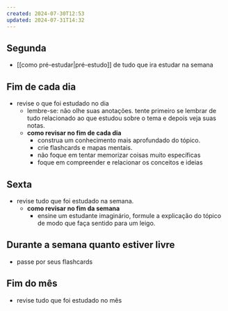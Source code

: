 ```yaml
---
created: 2024-07-30T12:53
updated: 2024-07-31T14:32
---
```

## **Segunda**
- [[como pré-estudar|pré-estudo]] de tudo que ira estudar na semana
## **Fim de cada dia**
- revise o que foi estudado no dia
	- lembre-se: não olhe suas anotações. tente primeiro se lembrar de tudo relacionado ao que estudou sobre o tema e depois veja suas notas.
	- **como revisar no fim de cada dia**
		- construa um conhecimento mais aprofundado do tópico.
		- crie flashcards e mapas mentais.
		- não foque em tentar memorizar coisas muito específicas
		- foque em compreender e relacionar os conceitos e ideias
## **Sexta**
- revise tudo que foi estudado na semana.
	- **como revisar no fim da semana**
		- ensine um estudante imaginário, formule a explicação do tópico de modo que faça sentido para um leigo.
## **Durante a semana quanto estiver livre**
- passe por seus flashcards

## **Fim do mês**
- revise tudo que foi estudado no mês